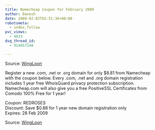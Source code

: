 ```yaml
---
title: Namecheap Coupon for February 2009
author: Danesh
date: 2009-02-02T02:51:36+00:00
robotsmeta:
  - index,follow
pvc_views:
  - 4833
dsq_thread_id:
  - 914857240

---
```

Source: [WingLoon][1]

Register a new .com, .net or .org domain for only $8.81 from Namecheap with the coupon below. Every .com, .net and .org domain registration includes 1 year free WhoisGuard privacy protection subscription. Namecheap.com will also give you a free PositiveSSL Certificates from Comodo 100% Free for 1 year!

Coupon: REDROSES  
Discount: Save $0.88 for 1 year new domain registration only  
Expires: 28 Feb 2009

Source: [WingLoon][1]

 [1]: http://wingloon.com/2009/02/02/namecheap-coupon-for-february-2009/